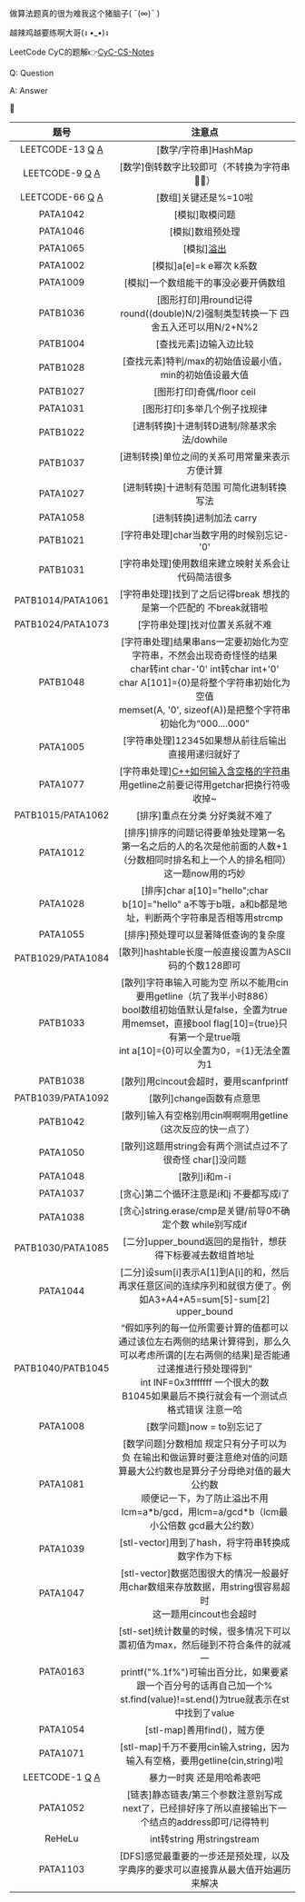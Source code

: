做算法题真的很为难我这个猪脑子( ¯(∞)¯ )

越辣鸡越要练啊大哥(ง •_•)ง

LeetCode
CyC的题解👉[CyC-CS-Notes](https://github.com/CyC2018/CS-Notes/blob/master/docs/notes/Leetcode%20%E9%A2%98%E8%A7%A3%20-%20%E7%9B%AE%E5%BD%95.md)

Q: Question

A: Answer

🎈

| 题号 | 注意点 |  
| :----:|:----:| 
|LEETCODE-13 [Q](https://leetcode-cn.com/problems/roman-to-integer/) [A](https://github.com/hishark/Algorithm/blob/master/LEETCODE/13.%20罗马数字转整数.java)|[数学/字符串]HashMap|
|LEETCODE-9 [Q](https://leetcode-cn.com/problems/palindrome-number/) [A](https://github.com/hishark/Algorithm/blob/master/LEETCODE/9.%20%E5%9B%9E%E6%96%87%E6%95%B0.java)|[数学]倒转数字比较即可（不转换为字符串🙅‍♀️）|
|LEETCODE-66 [Q](https://leetcode-cn.com/problems/plus-one/) [A](https://github.com/hishark/Algorithm/blob/master/LEETCODE/66.%20%E5%8A%A0%E4%B8%80.java)|[数组]关键还是%=10啦|
|PATA1042|[模拟]取模问题| 
|PATA1046|[模拟]数组预处理|
|PATA1065|[模拟][溢出](https://coolshell.cn/articles/11466.html)|
|PATA1002|[模拟]a[e]=k e幂次 k系数|
|PATA1009|[模拟]一个数组能干的事没必要开俩数组|
|PATB1036|[图形打印]用round记得round((double)N/2)强制类型转换一下 四舍五入还可以用N/2+N%2|
|PATB1004|[查找元素]边输入边比较|
|PATB1028|[查找元素]特判/max的初始值设最小值，min的初始值设最大值|
|PATB1027|[图形打印]奇偶/floor ceil|
|PATA1031|[图形打印]多举几个例子找规律|
|PATB1022|[进制转换]十进制转D进制/除基求余法/dowhile|
|PATB1037|[进制转换]单位之间的关系可用常量来表示 方便计算|
|PATA1027|[进制转换]十进制有范围 可简化进制转换写法|
|PATA1058|[进制转换]进制加法 carry|
|PATB1021|[字符串处理]char当数字用的时候别忘记-'0'|
|PATB1031|[字符串处理]使用数组来建立映射关系会让代码简洁很多|
|PATB1014/PATA1061|[字符串处理]找到了之后记得break 想找的是第一个匹配的 不break就错啦|
|PATB1024/PATA1073|[字符串处理]找对位置关系就不难|
|PATB1048|[字符串处理]结果串ans一定要初始化为空字符串，不然会出现奇奇怪怪的结果</br>char转int char-'0' int转char int+'0'</br>char A[101]={0}是将整个字符串初始化为空值</br>memset(A, '0', sizeof(A))是把整个字符串初始化为“000....000”|
|PATA1005|[字符串处理]12345如果想从前往后输出直接用递归就好了|
|PATA1077|[字符串处理][C++如何输入含空格的字符串](https://blog.csdn.net/zhouhongkai06/article/details/79035005)</br>用getline之前要记得用getchar把换行符吸收掉~|
|PATB1015/PATA1062|[排序]重点在分类 分好类就不难了|
|PATA1012|[排序]排序的问题记得要单独处理第一名 第一名之后的人的名次是他前面的人数+1（分数相同时排名和上一个人的排名相同） 这一题now用的巧妙|
|PATA1028|[排序]char a[10]="hello";char b[10]="hello" a不等于b哦，a和b都是地址，判断两个字符串是否相等用strcmp|
|PATA1055|[排序]预处理可以显著降低查询的复杂度|
|PATB1029/PATA1084|[散列]hashtable长度一般直接设置为ASCII码的个数128即可|
|PATB1033|[散列]字符串输入可能为空 所以不能用cin 要用getline（坑了我半小时886）</br>bool数组初始值默认是false，全置为true用memset，直接bool flag[10]={true}只有第一个是true哦</br>int a[10]={0}可以全置为0，={1}无法全置为1|
|PATB1038|[散列]用cincout会超时，要用scanfprintf|
|PATB1039/PATA1092|[散列]change函数有点意思|
|PATB1042|[散列]输入有空格别用cin啊啊啊用getline（这次反应的快一点了）|
|PATA1050|[散列]这题用string会有两个测试点过不了 很奇怪 char[]没问题|
|PATA1048|[散列]i和m-i|
|PATA1037|[贪心]第二个循环注意是i和j 不要都写成i了|
|PATA1038|[贪心]string.erase/cmp是关键/前导0不确定个数 while别写成if|
|PATB1030/PATA1085|[二分]upper_bound返回的是指针，想获得下标要减去数组首地址|
|PATA1044|[二分]设sum[i]表示A[1]到A[i]的和，然后再求任意区间的连续序列和就很方便了。例如A3+A4+A5=sum[5]-sum[2]</br>upper_bound|
|PATB1040/PATB1045|“假如序列的每一位所需要计算的值都可以通过该位左右两侧的结果计算得到，那么久可以考虑所谓的[左右两侧的结果]是否能通过递推进行预处理得到”</br>int INF=0x3fffffff 一个很大的数</br>B1045如果最后不换行就会有一个测试点格式错误 注意一哈|
|PATA1008|[数学问题]now = to别忘记了|
|PATA1081|[数学问题]分数相加 规定只有分子可以为负 在输出和做运算时要注意绝对值的问题 算最大公约数也是算分子分母绝对值的最大公约数</br>顺便记一下，为了防止溢出不用lcm=a\*b/gcd，用lcm=a/gcd\*b（lcm最小公倍数 gcd最大公约数）|
|PATA1039|[stl-vector]用到了hash，将字符串转换成数字作为下标|
|PATA1047|[stl-vector]数据范围很大的情况一般最好用char数组来存放数据，用string很容易超时</br>这一题用cincout也会超时|
|PATA0163|[stl-set]统计数量的时候，很多情况下可以置初值为max，然后碰到不符合条件的就减一</br>printf("%.1f%")可输出百分比，如果要紧跟一个百分号的话再自己加一个%</br>st.find(value)!=st.end()为true就表示在st中找到了value|
|PATA1054|[stl-map]善用find()，贼方便|
|PATA1071|[stl-map]千万不要用cin输入string，因为输入有空格，要用getline(cin,string)啦|
|LEETCODE-1 [Q](https://leetcode-cn.com/problems/two-sum/) [A](https://github.com/hishark/Algorithm/blob/master/LEETCODE/1.%20两数之和.java) |暴力一时爽 还是用哈希表吧|
|PATA1052|[链表]静态链表/第三个参数注意别写成next了，已经排好序了所以直接输出下一个结点的address即可/记得特判|
|ReHeLu|int转string 用stringstream|
|PATA1103|[DFS]感觉最重要的一步还是预处理，以及字典序的要求可以直接靠从最大值开始遍历来解决|

